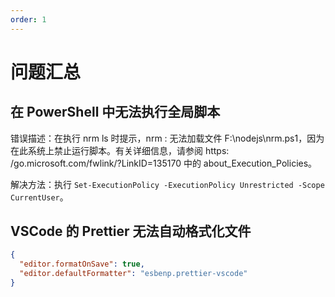 ```yaml
---
order: 1
---
```


# 问题汇总

## 在 PowerShell 中无法执行全局脚本

错误描述：在执行 nrm ls 时提示，nrm : 无法加载文件 F:\nodejs\nrm.ps1，因为在此系统上禁止运行脚本。有关详细信息，请参阅 https:
/go.microsoft.com/fwlink/?LinkID=135170 中的 about_Execution_Policies。

解决方法：执行 `Set-ExecutionPolicy -ExecutionPolicy Unrestricted -Scope CurrentUser`。

## VSCode 的 Prettier 无法自动格式化文件

```json
{
  "editor.formatOnSave": true,
  "editor.defaultFormatter": "esbenp.prettier-vscode"
}
```
